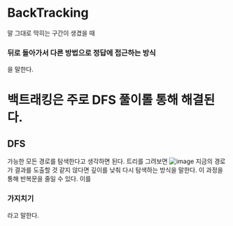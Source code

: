 # BackTracking

말 그대로 막히는 구간이 생겼을 때
### 뒤로 돌아가서 다른 방법으로 정답에 접근하는 방식
을 말한다.

# 백트래킹은 주로 DFS 풀이롤 통해 해결된다.

## DFS
가능한 모든 경로를 탐색한다고 생각하면 된다. 트리를 그려보면 
![image](https://user-images.githubusercontent.com/65396939/203557303-a9fd0175-a821-469f-830c-ed912ade3edf.png)
지금의 경로가 결과를 도출할 것 같지 않다면 깊이를 낮춰 다시 탐색하는 방식을 말한다.
이 과정을 통해 반복문을 줄일 수 있다. 이를
### 가지치기
라고 말한다.


